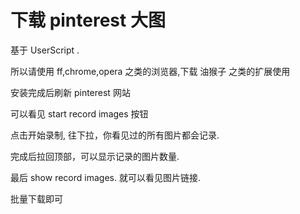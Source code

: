
# 下载 pinterest 大图

基于 UserScript .

所以请使用 ff,chrome,opera 之类的浏览器,下载 油猴子 之类的扩展使用

安装完成后刷新 pinterest 网站

可以看见 start record images 按钮

点击开始录制, 往下拉，你看见过的所有图片都会记录.

完成后拉回顶部，可以显示记录的图片数量. 

最后 show record images. 就可以看见图片链接.

批量下载即可

